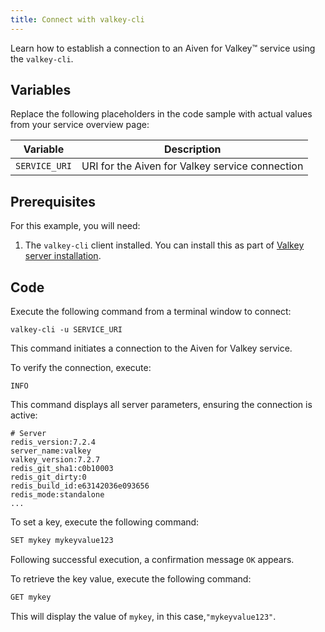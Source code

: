 ```yaml
---
title: Connect with valkey-cli
---
```


Learn how to establish a connection to an Aiven for Valkey™ service using the `valkey-cli`.


## Variables

Replace the following placeholders in the code sample with actual values
from your service overview page:

| Variable    | Description                                              |
| ----------- | -------------------------------------------------------- |
| `SERVICE_URI` | URI for the Aiven for Valkey service connection  |

## Prerequisites

For this example, you will need:

1.  The `valkey-cli` client installed. You can install this as part of
    [Valkey server installation](https://valkey.io/topics/installation/).

## Code

Execute the following command from a terminal window to connect:

```shell
valkey-cli -u SERVICE_URI
```

This command initiates a connection to the Aiven for Valkey service.

To verify the connection, execute:

```shell
INFO
```

This command displays all server parameters, ensuring the connection is active:

```text
# Server
redis_version:7.2.4
server_name:valkey
valkey_version:7.2.7
redis_git_sha1:c0b10003
redis_git_dirty:0
redis_build_id:e63142036e093656
redis_mode:standalone
...
```

To set a key, execute the following command:

```bash
SET mykey mykeyvalue123
```

Following successful execution, a confirmation message `OK` appears.

To retrieve the key value, execute the following command:

```bash
GET mykey
```

This will display the value of `mykey`, in this case,`"mykeyvalue123"`.
